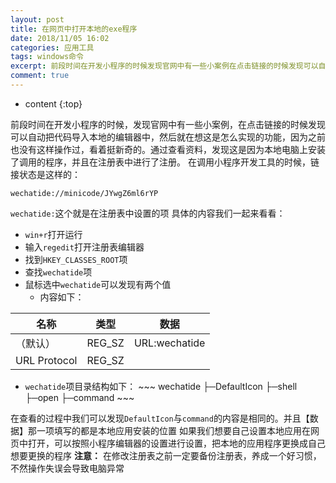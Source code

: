 ```yaml
---
layout: post
title: 在网页中打开本地的exe程序
date: 2018/11/05 16:02
categories: 应用工具
tags: windows命令
excerpt: 前段时间在开发小程序的时候发现官网中有一些小案例在点击链接的时候发现可以自动把代码导入本地的编辑器中然后就在想这是怎么实现的功能因为之前也没有这样操作过看着挺新奇的通过查看资料发现这是因为本地电脑上安装了调用的程序并且在注册表中进行了注册在调用小程序开发工具的时候链接状态是这样的precodeclasslanguagetextwechatideminicodeJYwgZ6ml6rYPcodepre
comment: true
---
```


* content
{:top}

前段时间在开发小程序的时候，发现官网中有一些小案例，在点击链接的时候发现可以自动把代码导入本地的编辑器中，然后就在想这是怎么实现的功能，因为之前也没有这样操作过，看着挺新奇的。通过查看资料，发现这是因为本地电脑上安装了调用的程序，并且在注册表中进行了注册。
在调用小程序开发工具的时候，链接状态是这样的：

    
    
    wechatide://minicode/JYwgZ6ml6rYP
    

`wechatide:`这个就是在注册表中设置的项 具体的内容我们一起来看看：

  * `win+r`打开运行
  * 输入`regedit`打开注册表编辑器
  * 找到`HKEY_CLASSES_ROOT`项
  * 查找`wechatide`项
  * 鼠标选中`wechatide`可以发现有两个值 
    * 内容如下：

名称 | 类型 | 数据  
---|---|---  
（默认） | REG_SZ | URL:wechatide  
URL Protocol | REG_SZ |  
  
  * `wechatide`项目录结构如下： ~~~ wechatide ├─DefaultIcon ├─shell ├─open ├─command ~~~

在查看的过程中我们可以发现`DefaultIcon`与`command`的内容是相同的。并且【数据】那一项填写的都是本地应用安装的位置
如果我们想要自己设置本地应用在网页中打开，可以按照小程序编辑器的设置进行设置，把本地的应用程序更换成自己想要更换的程序 **注意：**
在修改注册表之前一定要备份注册表，养成一个好习惯，不然操作失误会导致电脑异常


    